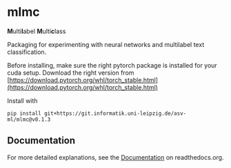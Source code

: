 # mlmc

**M**ulti**l**abel **M**ulti**c**lass

Packaging for experimenting with neural networks and multilabel text classification.


Before installing, make sure the right pytorch package is installed 
for your cuda setup. Download the right version from 
[https://download.pytorch.org/whl/torch_stable.html](https://download.pytorch.org/whl/torch_stable.html)

Install with
```
pip install git+https://git.informatik.uni-leipzig.de/asv-ml/mlmc@v0.1.3
```

## Documentation
For more detailed explanations, see the [Documentation](https://mlmc-docs.readthedocs.io/en/latest/contents.html) on readthedocs.org.